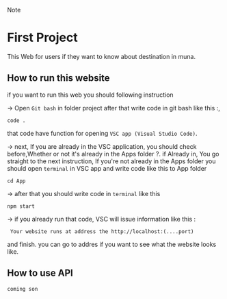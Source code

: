 >[!NOTE]
> # First Project

This Web for users if they want to know about destination in muna.

## How to run this website
 
 if you want to run this web you should following instruction


-> Open `Git bash` in folder project after that write code in git bash like this :,
```
code .
```
that code have function for opening `VSC app (Visual Studio Code)`.

-> next, If you are already in the VSC application, you should check before,Whether or not it's already in the Apps folder ?.
if Already in, You go straight to the next instruction, If you're not already in the Apps folder you should open `terminal` in VSC app and write code like this to App folder

```
cd App
```
-> after that you should write code in `terminal` like this
```
npm start
```

-> if you already run that code, VSC will issue information like this :
```
 Your website runs at address the http://localhost:(....port)
```
and finish.
you can go to addres if you want to see what the website looks like.

## How to use API 
```
coming son
```
